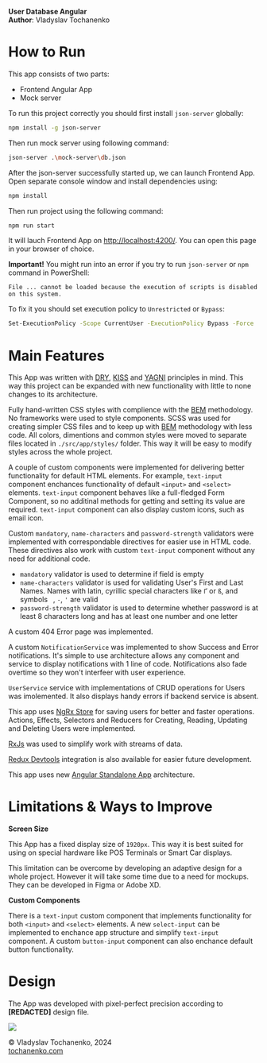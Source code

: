 **User Database Angular**\
**Author**: Vladyslav Tochanenko

# How to Run
This app consists of two parts:

* Frontend Angular App
* Mock server

To run this project correctly you should first install `json-server` globally:

```bash
npm install -g json-server
```

Then run mock server using following command:

```bash
json-server .\mock-server\db.json
```

After the json-server successfully started up, we can launch Frontend App. Open separate console window and install dependencies using:

```bash
npm install
```

Then run project using the following command:

```bash
npm run start
```

It will lauch Frontend App on [http://localhost:4200/](http://localhost:4200/). You can open this page in your browser of choice.

**Important!** You might run into an error if you try to run `json-server` or `npm` command in PowerShell:

```
File ... cannot be loaded because the execution of scripts is disabled on this system. 
```

To fix it you should set execution policy to `Unrestricted` or `Bypass`:


```sh
Set-ExecutionPolicy -Scope CurrentUser -ExecutionPolicy Bypass -Force
```

# Main Features

This App was written with [DRY](https://en.wikipedia.org/wiki/Don%27t_repeat_yourself), [KISS](https://en.wikipedia.org/wiki/KISS_principle) and [YAGNI](https://en.wikipedia.org/wiki/You_aren%27t_gonna_need_it) principles in mind. This way this project can be expanded with new functionality with little to none changes to its architecture.

Fully hand-written CSS styles with complience with the [BEM](https://en.bem.info/methodology/) methodology. No frameworks were used to style components. SCSS was used for creating simpler CSS files and to keep up with [BEM](https://en.bem.info/methodology/) methodology with less code. All colors, dimentions and common styles were moved to separate files located in `./src/app/styles/` folder. This way it will be easy to modify styles across the whole project.

A couple of custom components were implemented for delivering better functionality for default HTML elements. For example, `text-input` component enchances functionality of default `<input>` and `<select>` elements. `text-input` component behaves like a full-fledged Form Component, so no additinal methods for getting and setting its value are required. `text-input` component can also display custom icons, such as email icon.

Custom `mandatory`, `name-characters` and `password-strength` validators were implemented with correspondable directives for easier use in HTML code. These directives also work with custom `text-input` component without any need for additional code.

* `mandatory` validator is used to determine if field is empty
* `name-characters` validator is used for validating User's First and Last Names. Names with latin, cyrillic special characters like `Ґ` or `ß`, and symbols ` `, `-`, `'` are valid
* `password-strength` validator is used to determine whether password is at least 8 characters long and has at least one number and one letter

A custom 404 Error page was implemented.

A custom `NotificationService` was implemented to show Success and Error notifications. It's simple to use architecture allows any component and service to display notifications with 1 line of code. Notifications also fade overtime so they won't interfeer with user experience.

`UserService` service with implementations of CRUD operations for Users was imolemented. It also displays handy errors if backend service is absent.

This app uses [NgRx Store](https://ngrx.io/) for saving users for better and faster operations. Actions, Effects, Selectors and Reducers for Creating, Reading, Updating and Deleting Users were implemented.

[RxJs](https://rxjs.dev/) was used to simplify work with streams of data.

[Redux Devtools](https://github.com/reduxjs/redux-devtools) integration is also available for easier future development.

This app uses new [Angular Standalone App](https://angular.io/guide/standalone-components) architecture.

# Limitations & Ways to Improve

**Screen Size**

This App has a fixed display size of `1920px`. This way it is best suited for using on special hardware like POS Terminals or Smart Car displays.

This limitation can be overcome by developing an adaptive design for a whole project. However it will take some time due to a need for mockups. They can be developed in Figma or Adobe XD.

**Custom Components**

There is a `text-input` custom component that implements functionality for both `<input>` and `<select>` elements. A new `select-input` can be implemented to enchance app structure and simplify `text-input` component. A custom `button-input` component can also enchance default button functionality.

# Design

The App was developed with pixel-perfect precision according to **[REDACTED]** design file.

<img src="https://materials.tochanenko.com/files/users_list_angular.png">

&copy; Vladyslav Tochanenko, 2024 \
[tochanenko.com](https://tochanenko.com)